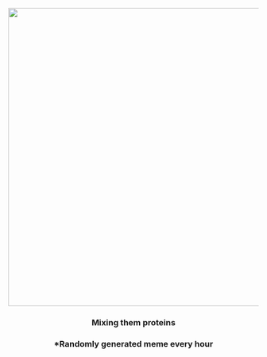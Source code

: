 <p align="center">
        <img src="https://i.imgur.com/ptiUN8i.jpg" width="600" height="600">
        </p>
        <h3 align="center">Mixing them proteins</h3>
        <h3 align="center">*Randomly generated meme every hour</h3>
    